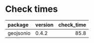 # Check times

|package   |version | check_time|
|:---------|:-------|----------:|
|geojsonio |0.4.2   |       85.8|



